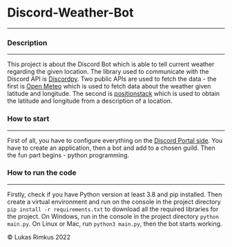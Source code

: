 # Discord-Weather-Bot
---------------------------------------------
### Description
---------------------------------------------
This project is about the Discord Bot which is able to tell current weather regarding the given location. The library used to communicate with the Discord API is [Discordpy](https://discordpy.readthedocs.io/en/latest/). Two public APIs are used to fetch the data - the first is [Open Meteo](https://open-meteo.com/en/doc) which is used to fetch data about the weather given latitude and longitude. The second is [positionstack](https://positionstack.com/) which is used to obtain the latitude and longitude from a description of a location. 

### How to start
---------------------------------------------
First of all, you have to configure everything on the [Discord Portal side](https://discord.com/developers/docs/intro). You have to create an application, then a bot and add to a chosen guild. Then the fun part begins - python programming.

### How to run the code
---------------------------------------------
Firstly, check if you have Python version at least 3.8 and pip installed. Then create a virtual environment and run on the console in the project directory `pip install -r requirements.txt` to download all the required libraries for the project. 
On Windows, run in the console in the project directory `python main.py`. On Linux or Mac, run `python3 main.py`, then the bot starts working. 

© Lukas Rimkus 2022